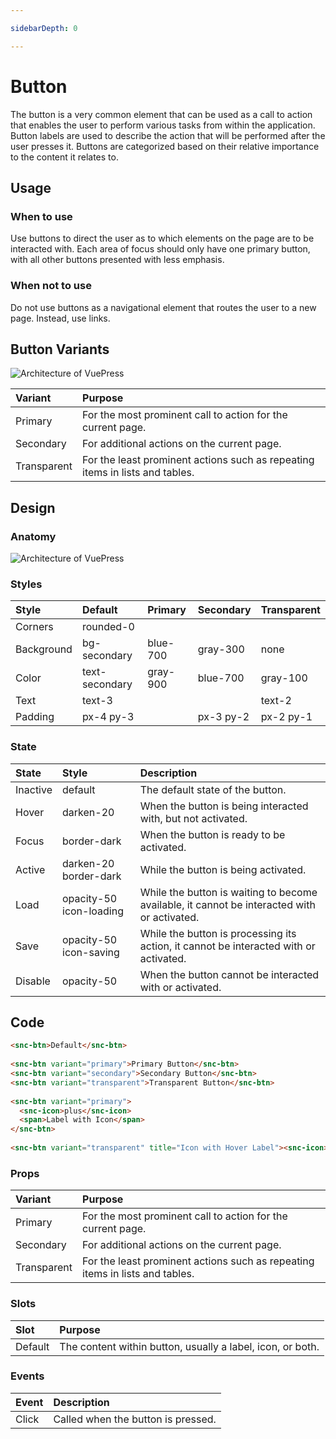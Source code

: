 ```yaml
---

sidebarDepth: 0

---
```


# Button <Badge text="in-progress" type="warning" vertical="middle" />

The button is a very common element that can be used as a call to action that enables the user to perform various tasks from within the application. Button labels are used to describe the action that will be performed after the user presses it. Buttons are categorized based on their relative importance to the content it relates to.

## Usage

### When to use

Use buttons to direct the user as to which elements on the page are to be interacted with. Each area of focus should only have one primary button, with all other buttons presented with less emphasis.

### When not to use

Do not use buttons as a navigational element that routes the user to a new page. Instead, use links.

## Button Variants

![Architecture of VuePress](/images/suncheck/components/btn-variants.png)

| Variant     	| Purpose                                                                       	|
|:------------	|:------------------------------------------------------------------------------	|
| Primary     	| For the most prominent call to action for the current page.                   	|
| Secondary   	| For additional actions on the current page.                                   	|
| Transparent 	| For the least prominent actions such as repeating items in lists and tables.  	|


## Design

### Anatomy

![Architecture of VuePress](/images/suncheck/components/anatomy.png)



### Styles

| Style      	| Default        	| Primary  	| Secondary 	| Transparent 	|
|:----------	|:---------------	|:---------	|:----------	|:------------	|
| Corners    	| rounded-0      	|          	|           	|             	|
| Background 	| bg-secondary   	| blue-700 	| gray-300  	| none        	|
| Color      	| text-secondary 	| gray-900 	| blue-700  	| gray-100    	|
| Text       	| text-3         	|          	|           	| text-2      	|
| Padding    	| px-4 py-3      	|          	| px-3 py-2 	| px-2 py-1   	|

### State

| State    	| Style                   	| Description                                                                                 	|
|:---------	|:------------------------	|:--------------------------------------------------------------------------------------------	|
| Inactive 	| default                 	| The default state of the button.                                                            	|
| Hover    	| darken-20               	| When the button is being interacted with, but not activated.                                	|
| Focus    	| border-dark             	| When the button is ready to be activated.                                                   	|
| Active   	| darken-20 border-dark   	| While the button is being activated.                                                        	|
| Load     	| opacity-50 icon-loading 	| While the button is waiting to become available, it cannot be interacted with or activated. 	|
| Save     	| opacity-50 icon-saving  	| While the button is processing its action, it cannot be interacted with or activated.       	|
| Disable  	| opacity-50              	| When the button cannot be interacted with or activated.                                     	|




## Code

``` html
<snc-btn>Default</snc-btn>
 
<snc-btn variant="primary">Primary Button</snc-btn>
<snc-btn variant="secondary">Secondary Button</snc-btn>
<snc-btn variant="transparent">Transparent Button</snc-btn>
 
<snc-btn variant="primary">
  <snc-icon>plus</snc-icon>
  <span>Label with Icon</span>
</snc-btn>
 
<snc-btn variant="transparent" title="Icon with Hover Label"><snc-icon>pencil</snc-icon></snc-btn>
```

### Props

| Variant     	| Purpose                                                                      	|
|:------------	|:-----------------------------------------------------------------------------	|
| Primary     	| For the most prominent call to action for the current page.                  	|
| Secondary   	| For additional actions on the current page.                                  	|
| Transparent 	| For the least prominent actions such as repeating items in lists and tables. 	|

### Slots

| Slot    	| Purpose                                                    	|
|:--------	|:-----------------------------------------------------------	|
| Default 	| The content within button, usually a label, icon, or both. 	|


### Events

| Event 	| Description                        	|
|:------	|:-----------------------------------	|
| Click 	| Called when the button is pressed. 	|




